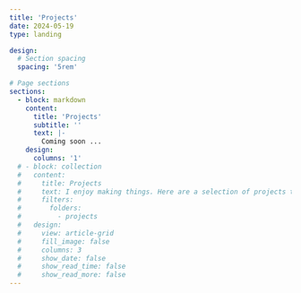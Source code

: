 ```yaml
---
title: 'Projects'
date: 2024-05-19
type: landing

design:
  # Section spacing
  spacing: '5rem'

# Page sections
sections:
  - block: markdown
    content:
      title: 'Projects'
      subtitle: ''
      text: |-
        Coming soon ...
    design:
      columns: '1'
  # - block: collection
  #   content:
  #     title: Projects
  #     text: I enjoy making things. Here are a selection of projects that I have worked on over the years.
  #     filters:
  #       folders:
  #         - projects
  #   design:
  #     view: article-grid
  #     fill_image: false
  #     columns: 3
  #     show_date: false
  #     show_read_time: false
  #     show_read_more: false
---
```

